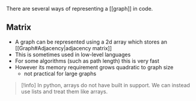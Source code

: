 There are several ways of representing a [[graph]] in code.
## Matrix
- A graph can be represented using a 2d array which stores an [[Graph#Adjacency|adjacency matrix]]
- This is sometimes used in low-level languages
- For some algorithms (such as path length) this is very fast
- However its memory requirement grows quadratic to graph size 
	- not practical for large graphs

> [!info] 
> In python, arrays do not have built in support. We can instead use lists and treat them like arrays.
